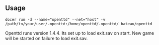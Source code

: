 ## Usage ##

    docer run -d --name="openttd" --net="host" -v /path/to/your/user/.openttd:/home/openttd/.openttd/ bateau/openttd

Openttd runs version 1.4.4.
Its set up to load exit.sav on start.
New game will be started on failure to load exit.sav.
